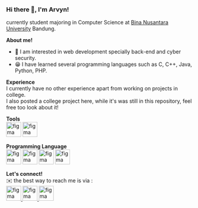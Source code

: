 ### Hi there 👋, I'm Arvyn!

currently student majoring in Computer Science at [Bina Nusantara University](https://binus.ac.id/) Bandung.

**About me!**
- 👀 I am interested in web development specially back-end and cyber security.
- 😁 I have learned several programming languages such as C, C++, Java, Python, PHP.

**Experience** <br/>
I currently have no other experience apart from working on projects in college. <br/>
I also  posted a college project here, while it's was still in this repository, feel free too look about it!

**Tools** <br/>
<a><img src="https://www.vectorlogo.zone/logos/git-scm/git-scm-icon.svg" alt="figma" width="40" height="40"/></a>
<a><img src="https://www.vectorlogo.zone/logos/mysql/mysql-ar21.svg" alt="figma" width="40" height="40"/></a>

**Programming Language** <br/>
<a><img src="https://www.vectorlogo.zone/logos/java/java-vertical.svg" alt="figma" width="40" height="40"/></a>
<a><img src="https://seeklogo.com/images/C/c-logo-43CE78FF9C-seeklogo.com.png" alt="figma" width="40" height="40"/></a>
<a><img src="https://www.vectorlogo.zone/logos/python/python-icon.svg" alt="figma" width="40" height="40"/></a>
<a><img src="https://www.vectorlogo.zone/logos/php/php-icon.svg" alt="figma" width="40" height="40"/></a>

**Let's connect!** <br/>
✉️ the best way to reach me is via :<br/>
<a href="mailto:arvyn.rezkyfahrezy@gmail.com" target="_blank" rel="noreferrer"> <img src="https://www.vectorlogo.zone/logos/gmail/gmail-icon.svg" alt="figma" width="40" height="40"/> </a>
<a href="https://www.linkedin.com/in/arvyn-rezky-fahrezy/" target="_blank" rel="noreferrer"> <img src="https://www.vectorlogo.zone/logos/linkedin/linkedin-tile.svg" alt="figma" width="40" height="40"/> </a>
<a href="https://www.instagram.com/arvyzf/" target="_blank" rel="noreferrer"> <img src="https://www.vectorlogo.zone/logos/instagram/instagram-icon.svg" alt="figma" width="40" height="40"/> </a>



<!--
**Arvynrf/Arvynrf** is a ✨ _special_ ✨ repository because its `README.md` (this file) appears on your GitHub profile.

Here are some ideas to get you started:

- 🔭 I’m currently working on ...
- 🌱 I’m currently learning ...
- 👯 I’m looking to collaborate on ...
- 🤔 I’m looking for help with ...
- 💬 Ask me about ...
- 📫 How to reach me: ...
- 😄 Pronouns: ...
- ⚡ Fun fact: ...
-->
